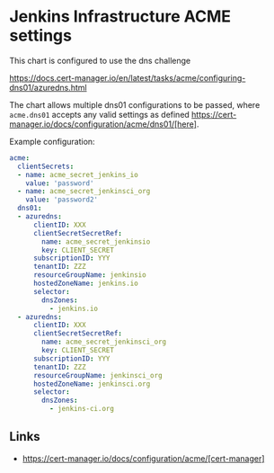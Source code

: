 # Jenkins Infrastructure ACME settings
This chart is configured to use the dns challenge

https://docs.cert-manager.io/en/latest/tasks/acme/configuring-dns01/azuredns.html

The chart allows multiple dns01 configurations to be passed, where `acme.dns01` accepts any valid settings as defined https://cert-manager.io/docs/configuration/acme/dns01/[here].

Example configuration:

```yaml
acme:
  clientSecrets:
  - name: acme_secret_jenkins_io
    value: 'password'
  - name: acme_secret_jenkinsci_org
    value: 'password2'
  dns01:
  - azuredns:
      clientID: XXX
      clientSecretSecretRef:
        name: acme_secret_jenkinsio
        key: CLIENT_SECRET
      subscriptionID: YYY
      tenantID: ZZZ
      resourceGroupName: jenkinsio
      hostedZoneName: jenkins.io
      selector:
        dnsZones:
          - jenkins.io
  - azuredns:
      clientID: XXX
      clientSecretSecretRef:
        name: acme_secret_jenkinsci_org
        key: CLIENT_SECRET
      subscriptionID: YYY
      tenantID: ZZZ
      resourceGroupName: jenkinsci_org
      hostedZoneName: jenkinsci.org
      selector:
        dnsZones:
          - jenkins-ci.org
```

## Links
* https://cert-manager.io/docs/configuration/acme/[cert-manager]
